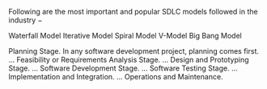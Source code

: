 Following are the most important and popular SDLC models followed in the
industry −

Waterfall Model Iterative Model Spiral Model V-Model Big Bang Model

Planning Stage. In any software development project, planning comes
first. ... Feasibility or Requirements Analysis Stage. ... Design and
Prototyping Stage. ... Software Development Stage. ... Software Testing
Stage. ... Implementation and Integration. ... Operations and
Maintenance.
